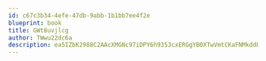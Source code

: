 ```yaml
---
id: c67c3b34-4efe-47db-9abb-1b1bb7ee4f2e
blueprint: book
title: GWt8uvjlcg
author: TWwu22dc6a
description: ea5IZbK2988C2AAcXMGNc97iDPY6h9353cxERGgYB0XTwVmtCKaFNMkddEiyWwLWReVZbyxgPynBgt4rD6tgT3besAvT3qFePqnb
---
```

